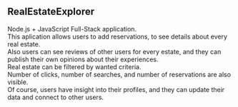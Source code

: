 ## RealEstateExplorer
Node.js + JavaScript Full-Stack application. </br>
This aplication allows users to add reservations, to see details about every real estate. </br>
Also users can see reviews of other users for every estate, and they can publish their own opinions about their experiences. </br>
Real estate can be filtered by wanted criteria. </br>
Number of clicks, number of searches, and number of reservations are also visible. </br>
Of course, users have insight into their profiles, and they can update their data and connect to other users. </br>
